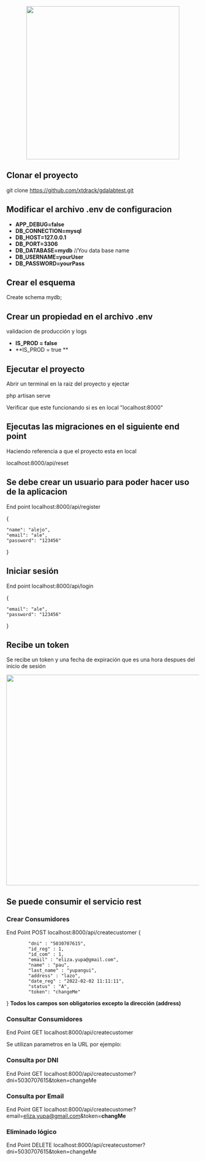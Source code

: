 <p align="center"><a href="https://laravel.com" target="_blank"><img src="https://raw.githubusercontent.com/laravel/art/master/logo-lockup/5%20SVG/2%20CMYK/1%20Full%20Color/laravel-logolockup-cmyk-red.svg" width="400"></a></p>



## Clonar el proyecto

git clone https://github.com/xtdrack/gdalabtest.git

## Modificar el archivo .env de configuracion

- **APP_DEBUG=false**
- **DB_CONNECTION=mysql**
- **DB_HOST=127.0.0.1**
- **DB_PORT=3306**
- **DB_DATABASE=mydb**  //You data base name
- **DB_USERNAME=yourUser**
- **DB_PASSWORD=yourPass**

## Crear el esquema


Create schema mydb;



## Crear un propiedad en el archivo .env
validacion de producción y logs
- **IS_PROD = false**
- **IS_PROD = true **



## Ejecutar el proyecto

Abrir un terminal en la raiz del proyecto y ejectar

php artisan serve

Verificar que este funcionando si es en local "localhost:8000"

## Ejecutas las migraciones en el siguiente end point

Haciendo referencia a que el proyecto esta en local

localhost:8000/api/reset

## Se debe crear un usuario para poder hacer uso de la aplicacion

End point localhost:8000/api/register

{   

    "name": "alejo",
    "email": "ale",
    "password": "123456"
    
}


## Iniciar sesión 

End point localhost:8000/api/login

{   

    "email": "ale",
    "password": "123456"
    
}

## Recibe un token

Se recibe un token y una fecha de expiración que es una hora despues del inicio de sesión

<p align="center"><a href="https://laravel.com" target="_blank"><img src="http://131.196.8.4/tracking/Screenshot_2.png" width="550"></a></p>

## Se puede consumir el servicio rest



### Crear Consumidores

End Point POST
localhost:8000/api/createcustomer
{


            "dni" : "5030707615",
            "id_reg" : 1,
            "id_com" : 1,
            "email" : "eliza.yupa@gmail.com",
            "name" : "pau",
            "last_name" : "yupangui",
            "address" : "lazo",
            "date_reg" : "2022-02-02 11:11:11",
            "status" : "A",
            "token": "changeMe"



}
**Todos los campos son obligatorios excepto la dirección (address)**


### Consultar Consumidores 

End Point GET 
localhost:8000/api/createcustomer



Se utilizan parametros en la URL por ejemplo:

### Consulta por DNI
End Point GET 
localhost:8000/api/createcustomer?dni=5030707615&token=changeMe

### Consulta por Email
End Point GET 
localhost:8000/api/createcustomer?email=eliza.yupa@gmail.com&token=**changMe**


### Eliminado lógico
End Point DELETE
localhost:8000/api/createcustomer?dni=5030707615&token=changeMe

